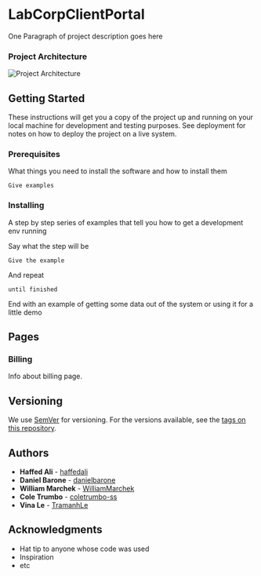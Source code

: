 # LabCorpClientPortal

One Paragraph of project description goes here

### Project Architecture

![Project Architecture](https://drive.google.com/uc?export=view&id=15o4kTQ0qtVRs5b7ZwOp1VQwM4DjHkr7y)

## Getting Started

These instructions will get you a copy of the project up and running on your local machine for development and testing purposes. See deployment for notes on how to deploy the project on a live system.

### Prerequisites

What things you need to install the software and how to install them

```
Give examples
```

### Installing

A step by step series of examples that tell you how to get a development env running

Say what the step will be

```
Give the example
```

And repeat

```
until finished
```

End with an example of getting some data out of the system or using it for a little demo

## Pages

### Billing

Info about billing page.

## Versioning

We use [SemVer](http://semver.org/) for versioning. For the versions available, see the [tags on this repository](https://github.com/your/project/tags). 

## Authors

* **Haffed Ali** - [haffedali](https://github.com/haffedali)
* **Daniel Barone** - [danielbarone](https://github.com/danielbarone)
* **William Marchek** - [WilliamMarchek](https://github.com/wilbobraggins)
* **Cole Trumbo** - [coletrumbo-ss](https://github.com/coletrumbo-ss)
* **Vina Le** - [TramanhLe](https://github.com/TramanhLe)

## Acknowledgments

* Hat tip to anyone whose code was used
* Inspiration
* etc
